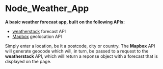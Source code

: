 # Node_Weather_App

**A basic weather forecast app, built on the following APIs:**

 - [weatherstack](https://weatherstack.com/documentation) forecast API
 - [Mapbox](https://docs.mapbox.com/) geolocation API

Simply enter a location, be it a postcode, city or country. The **Mapbox** API will generate geocode which will, in turn, be passed to a request to the **weatherstack** API, which will return a reponse object with a forecast that is displayed on the page.
